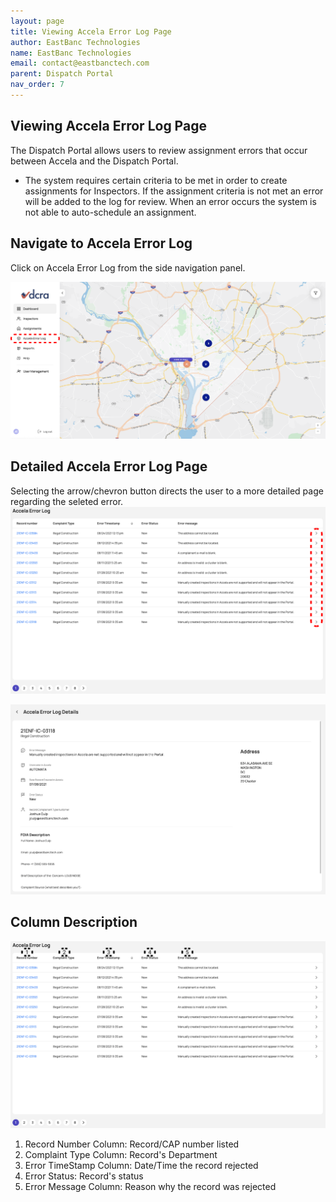 ```yaml
---
layout: page
title: Viewing Accela Error Log Page
author: EastBanc Technologies
name: EastBanc Technologies
email: contact@eastbanctech.com
parent: Dispatch Portal
nav_order: 7
---
```


<section id="viewing-accela-error-log-page" markdown="1">

# Viewing Accela Error Log Page

The Dispatch Portal allows users to review assignment errors that occur between Accela and the Dispatch Portal.  

* The system requires certain criteria to be met in order to create assignments for Inspectors.  If the assignment criteria is not met an error will be added to the log for review. When an error occurs the system is not able to auto-schedule an assignment. 

<section id="navigate-to-accela-error-log" markdown="1">

## Navigate to Accela Error Log
Click on Accela Error Log from the side navigation panel.

![AC1 -screenshot](../images/dispatch-portal/dp-accela-error-log/nav-to-accela-error-log.png)

</section>
<section id="detailed-accela-error-log-page" markdown="1">

## Detailed Accela Error Log Page

Selecting the arrow/chevron button directs the user to a more detailed page regarding the seleted error. 
![acc3 -screenshot](../images/dispatch-portal/dp-accela-error-log/detailed-error-log.png)

![acc4 -screenshot](../images/dispatch-portal/dp-accela-error-log/detailed-error-log1.png)

</section>
<section id="column-description" markdown="1">

## Column Description

![acc10 -screenshot](../images/dispatch-portal/dp-accela-error-log/column-description.png)

1. Record Number Column: Record/CAP number listed
2. Complaint Type Column: Record's Department
3. Error TimeStamp Column: Date/Time the record rejected
4. Error Status: Record's status
5. Error Message Column: Reason why the record was rejected

</section>
</section>
